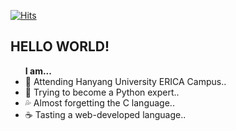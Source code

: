 [![Hits](https://hits.seeyoufarm.com/api/count/incr/badge.svg?url=https%3A%2F%2Fgithub.com%2Fspace2lim&count_bg=%2379C83D&title_bg=%23555555&icon=&icon_color=%23E7E7E7&title=hits&edge_flat=false)](https://hits.seeyoufarm.com)

<h2>HELLO WORLD!</h2>
<ul>
 <strong>I am...</strong>
 <li>📖 Attending Hanyang University ERICA Campus..</li>
 <li>🐍 Trying to become a Python expert..</li>
 <li>💦 Almost forgetting the C language..</li>
 <li>☕️ Tasting a web-developed language..</li>
</ul>
